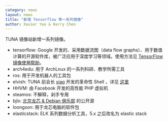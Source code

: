```yaml
---
category: news
layout: news
title: "新增 Tensorflow 等一系列镜像"
author: Xavier Yao & Harry Chen
---
```


TUNA 镜像站新增一系列镜像。

- tensorflow:  Google 开发的、采用数据流图（data flow graphs）、用于数值计算的开源软件库，被广泛应用于深度学习等领域。使用方法见 [TensorFlow 镜像使用帮助](/help/tensorflow/)。    
- arch4edu: 用于 ArchLnux 的一系列科研、教学所需工具
- ros: 用于开发机器人的工具包
- elvish: TUNA 前会长 [xiaq](https://github.com/xiaq) 开发的革命性 Shell ，详见 [这里](https://elvish.io/)
- HHVM: 由 Facebook 开发的高性能 PHP 虚拟机
- steamos: 不解释，剁手专用
- bjlx: [北京龙芯 & Debian 俱乐部](http://www.bjlx.org.cn/) 的公开源 
- loongson: 用于龙芯电脑的软件包
- elasticstack: ELK 系列数据分析工具，5.x 之后改名为 elastic stack
